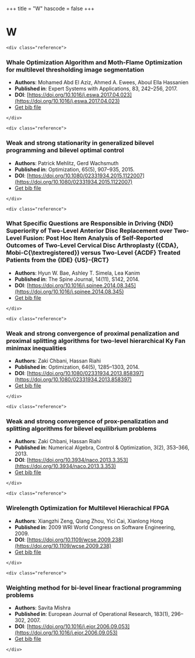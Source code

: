 <!--
File generated by bibs-to-md.jl
-->
+++
title = "W"
hascode = false
+++

# W
~~~
<div class="reference">
~~~
### Whale Optimization Algorithm and Moth-Flame Optimization for multilevel thresholding image segmentation
- **Authors**: Mohamed Abd El Aziz, Ahmed A. Ewees, Aboul Ella Hassanien
- **Published in**: Expert Systems with Applications, 83, 242–256, 2017.
- **DOI**: [https://doi.org/10.1016/j.eswa.2017.04.023](https://doi.org/10.1016/j.eswa.2017.04.023)
- [Get bib file](/bib-files/W/Aziz_2017_110.bib)
~~~
</div>
~~~
~~~
<div class="reference">
~~~
### Weak and strong stationarity in generalized bilevel programming and bilevel optimal control
- **Authors**: Patrick Mehlitz, Gerd Wachsmuth
- **Published in**: Optimization, 65(5), 907–935, 2015.
- **DOI**: [https://doi.org/10.1080/02331934.2015.1122007](https://doi.org/10.1080/02331934.2015.1122007)
- [Get bib file](/bib-files/W/Mehlitz_2015_25.bib)
~~~
</div>
~~~
~~~
<div class="reference">
~~~
### What Specific Questions are Responsible in Driving {NDI} Superiority of Two-Level Anterior Disc Replacement over Two-Level Fusion: Post Hoc Item Analysis of Self-Reported Outcomes of Two-Level Cervical Disc Arthroplasty ({CDA}, Mobi-C{\textregistered}) versus Two-Level {ACDF} Treated Patients from the {IDE} {US}-{RCT}
- **Authors**: Hyun W. Bae, Ashley T. Simela, Lea Kanim
- **Published in**: The Spine Journal, 14(11), S142, 2014.
- **DOI**: [https://doi.org/10.1016/j.spinee.2014.08.345](https://doi.org/10.1016/j.spinee.2014.08.345)
- [Get bib file](/bib-files/W/Bae_2014_283.bib)
~~~
</div>
~~~
~~~
<div class="reference">
~~~
### Weak and strong convergence of proximal penalization and proximal splitting algorithms for two-level hierarchical Ky Fan minimax inequalities
- **Authors**: Zaki Chbani, Hassan Riahi
- **Published in**: Optimization, 64(5), 1285–1303, 2014.
- **DOI**: [https://doi.org/10.1080/02331934.2013.858397](https://doi.org/10.1080/02331934.2013.858397)
- [Get bib file](/bib-files/W/Chbani_2014_72.bib)
~~~
</div>
~~~
~~~
<div class="reference">
~~~
### Weak and strong convergence of prox-penalization and splitting algorithms  for   bilevel equilibrium problems
- **Authors**: Zaki Chbani, Hassan Riahi
- **Published in**: Numerical Algebra, Control & Optimization, 3(2), 353–366, 2013.
- **DOI**: [https://doi.org/10.3934/naco.2013.3.353](https://doi.org/10.3934/naco.2013.3.353)
- [Get bib file](/bib-files/W/Chbani_2013_287.bib)
~~~
</div>
~~~
~~~
<div class="reference">
~~~
### Wirelength Optimization for Multilevel Hierachical FPGA
- **Authors**: Xiangzhi Zeng, Qiang Zhou, Yici Cai, Xianlong Hong
- **Published in**: 2009 WRI World Congress on Software Engineering, 2009.
- **DOI**: [https://doi.org/10.1109/wcse.2009.238](https://doi.org/10.1109/wcse.2009.238)
- [Get bib file](/bib-files/W/Zeng_2009_126.bib)
~~~
</div>
~~~
~~~
<div class="reference">
~~~
### Weighting method for bi-level linear fractional programming problems
- **Authors**: Savita Mishra
- **Published in**: European Journal of Operational Research, 183(1), 296–302, 2007.
- **DOI**: [https://doi.org/10.1016/j.ejor.2006.09.053](https://doi.org/10.1016/j.ejor.2006.09.053)
- [Get bib file](/bib-files/W/Mishra_2007_234.bib)
~~~
</div>
~~~

